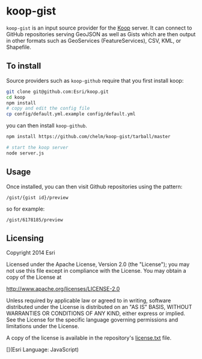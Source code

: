 # koop-gist

`koop-gist` is an input source provider for the [Koop](https://github.com/esri/koop) server. It can connect to GitHub repositories serving GeoJSON as well as Gists which are then output in other formats such as GeoServices (FeatureServices), CSV, KML, or Shapefile.


## To install

Source providers such as `koop-github` require that you first install koop:

```bash
git clone git@github.com:Esri/koop.git
cd koop
npm install 
# copy and edit the config file
cp config/default.yml.example config/default.yml
```

you can then install `koop-github`. 

```bash
npm install https://github.com/chelm/koop-gist/tarball/master

# start the koop server
node server.js 
```

## Usage

Once installed, you can then visit Github repositories using the pattern:

`/gist/{gist id}/preview`

so for example:

`/gist/6178185/preview`

## Licensing
Copyright 2014 Esri

Licensed under the Apache License, Version 2.0 (the "License");
you may not use this file except in compliance with the License.
You may obtain a copy of the License at

   http://www.apache.org/licenses/LICENSE-2.0

Unless required by applicable law or agreed to in writing, software
distributed under the License is distributed on an "AS IS" BASIS,
WITHOUT WARRANTIES OR CONDITIONS OF ANY KIND, either express or implied.
See the License for the specific language governing permissions and
limitations under the License.

A copy of the license is available in the repository's [license.txt]( https://raw.github.com/Esri/koop/master/LICENSE) file.

[](Esri Language: JavaScript)